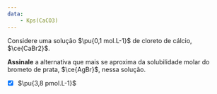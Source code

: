 ```yaml
---
data:
    - Kps(CaCO3)
---
```


Considere uma solução $\pu{0,1 mol.L-1}$ de cloreto de cálcio, $\ce{CaBr2}$.

**Assinale** a alternativa que mais se aproxima da solubilidade molar do brometo de prata, $\ce{AgBr}$, nessa solução.

- [x] $\pu{3,8 pmol.L-1}$

